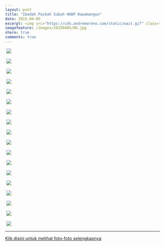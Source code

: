 ```yaml
---
layout: post
title: "Ibadah Paskah Subuh HKBP Rawamangun"
date: 2015-04-05
excerpt: <img src="https://cdn.andremoreno.com/static/wait.gif" class="resize js_show loading_image" data-href="/images/20150405/06.jpg" alt="" />
imagefeature: /images/20150405/06.jpg
share: true
comments: true
---
```



<a href="{{site.bigimageurl}}/images/20150405/01.jpg" class="swipebox" title=""><img src="{{site.staticurl}}/static/wait.gif" class="resize js_show loading_image" data-href="/images/20150405/01.jpg" alt="" /></a>
<noscript><img src="{{site.staticurl}}/s720/images/20150405/01.jpg" /></noscript>

<a href="{{site.bigimageurl}}/images/20150405/02.jpg" class="swipebox" title=""><img src="{{site.staticurl}}/static/wait.gif" class="resize js_show loading_image" data-href="/images/20150405/02.jpg" alt="" /></a>
<noscript><img src="{{site.staticurl}}/s720/images/20150405/02.jpg" /></noscript>

<a href="{{site.bigimageurl}}/images/20150405/03.jpg" class="swipebox" title=""><img src="{{site.staticurl}}/static/wait.gif" class="resize js_show loading_image" data-href="/images/20150405/03.jpg" alt="" /></a>
<noscript><img src="{{site.staticurl}}/s720/images/20150405/03.jpg" /></noscript>

<a href="{{site.bigimageurl}}/images/20150405/04.jpg" class="swipebox" title=""><img src="{{site.staticurl}}/static/wait.gif" class="resize js_show loading_image" data-href="/images/20150405/04.jpg" alt="" /></a>
<noscript><img src="{{site.staticurl}}/s720/images/20150405/04.jpg" /></noscript>

<a href="{{site.bigimageurl}}/images/20150405/05.jpg" class="swipebox" title=""><img src="{{site.staticurl}}/static/wait.gif" class="resize js_show loading_image" data-href="/images/20150405/05.jpg" alt="" /></a>
<noscript><img src="{{site.staticurl}}/s720/images/20150405/05.jpg" /></noscript>

<a href="{{site.bigimageurl}}/images/20150405/06.jpg" class="swipebox" title=""><img src="{{site.staticurl}}/static/wait.gif" class="resize js_show loading_image" data-href="/images/20150405/06.jpg" alt="" /></a>
<noscript><img src="{{site.staticurl}}/s720/images/20150405/06.jpg" /></noscript>

<a href="{{site.bigimageurl}}/images/20150405/07.jpg" class="swipebox" title=""><img src="{{site.staticurl}}/static/wait.gif" class="resize js_show loading_image" data-href="/images/20150405/07.jpg" alt="" /></a>
<noscript><img src="{{site.staticurl}}/s720/images/20150405/07.jpg" /></noscript>

<a href="{{site.bigimageurl}}/images/20150405/08.jpg" class="swipebox" title=""><img src="{{site.staticurl}}/static/wait.gif" class="resize js_show loading_image" data-href="/images/20150405/08.jpg" alt="" /></a>
<noscript><img src="{{site.staticurl}}/s720/images/20150405/08.jpg" /></noscript>

<a href="{{site.bigimageurl}}/images/20150405/09.jpg" class="swipebox" title=""><img src="{{site.staticurl}}/static/wait.gif" class="resize js_show loading_image" data-href="/images/20150405/09.jpg" alt="" /></a>
<noscript><img src="{{site.staticurl}}/s720/images/20150405/09.jpg" /></noscript>

<a href="{{site.bigimageurl}}/images/20150405/10.jpg" class="swipebox" title=""><img src="{{site.staticurl}}/static/wait.gif" class="resize js_show loading_image" data-href="/images/20150405/10.jpg" alt="" /></a>
<noscript><img src="{{site.staticurl}}/s720/images/20150405/10.jpg" /></noscript>

<a href="{{site.bigimageurl}}/images/20150405/11.jpg" class="swipebox" title=""><img src="{{site.staticurl}}/static/wait.gif" class="resize js_show loading_image" data-href="/images/20150405/11.jpg" alt="" /></a>
<noscript><img src="{{site.staticurl}}/s720/images/20150405/11.jpg" /></noscript>

<a href="{{site.bigimageurl}}/images/20150405/12.jpg" class="swipebox" title=""><img src="{{site.staticurl}}/static/wait.gif" class="resize js_show loading_image" data-href="/images/20150405/12.jpg" alt="" /></a>
<noscript><img src="{{site.staticurl}}/s720/images/20150405/12.jpg" /></noscript>

<a href="{{site.bigimageurl}}/images/20150405/13.jpg" class="swipebox" title=""><img src="{{site.staticurl}}/static/wait.gif" class="resize js_show loading_image" data-href="/images/20150405/13.jpg" alt="" /></a>
<noscript><img src="{{site.staticurl}}/s720/images/20150405/13.jpg" /></noscript>

<a href="{{site.bigimageurl}}/images/20150405/14.jpg" class="swipebox" title=""><img src="{{site.staticurl}}/static/wait.gif" class="resize js_show loading_image" data-href="/images/20150405/14.jpg" alt="" /></a>
<noscript><img src="{{site.staticurl}}/s720/images/20150405/14.jpg" /></noscript>

<a href="{{site.bigimageurl}}/images/20150405/15.jpg" class="swipebox" title=""><img src="{{site.staticurl}}/static/wait.gif" class="resize js_show loading_image" data-href="/images/20150405/15.jpg" alt="" /></a>
<noscript><img src="{{site.staticurl}}/s720/images/20150405/15.jpg" /></noscript>

<a href="{{site.bigimageurl}}/images/20150405/16.jpg" class="swipebox" title=""><img src="{{site.staticurl}}/static/wait.gif" class="resize js_show loading_image" data-href="/images/20150405/16.jpg" alt="" /></a>
<noscript><img src="{{site.staticurl}}/s720/images/20150405/16.jpg" /></noscript>

<a href="{{site.bigimageurl}}/images/20150405/17.jpg" class="swipebox" title=""><img src="{{site.staticurl}}/static/wait.gif" class="resize js_show loading_image" data-href="/images/20150405/17.jpg" alt="" /></a>
<noscript><img src="{{site.staticurl}}/s720/images/20150405/17.jpg" /></noscript>

<a href="{{site.bigimageurl}}/images/20150405/18.jpg" class="swipebox" title=""><img src="{{site.staticurl}}/static/wait.gif" class="resize js_show loading_image" data-href="/images/20150405/18.jpg" alt="" /></a>
<noscript><img src="{{site.staticurl}}/s720/images/20150405/18.jpg" /></noscript>

<hr />

<a href="https://www.facebook.com/media/set/?set=a.10200462134273327.1073741845.1755998988&type=1">Klik disini untuk melihat foto-foto selengkapnya</a>